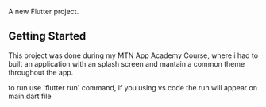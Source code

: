 A new Flutter project.

## Getting Started

This project was done during my MTN App Academy Course, where i had to built an application with an splash screen and mantain a common theme throughout the app.

to run use 'flutter run' command, 
if you using vs code the run will appear on main.dart file